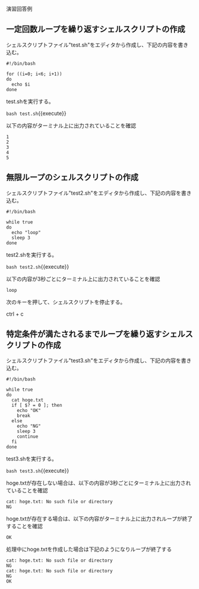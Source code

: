演習回答例  
## 一定回数ループを繰り返すシェルスクリプトの作成  
シェルスクリプトファイル"test.sh"をエディタから作成し、下記の内容を書き込む。  

```
#!/bin/bash

for ((i=0; i<6; i+1))
do
  echo $i
done
```

test.shを実行する。  

`bash test.sh`{{execute}}

以下の内容がターミナル上に出力されていることを確認  

```
1
2
3
4
5
```

## 無限ループのシェルスクリプトの作成  

シェルスクリプトファイル"test2.sh"をエディタから作成し、下記の内容を書き込む。  

```
#!/bin/bash

while true
do
  echo "loop"
  sleep 3
done
```

test2.shを実行する。  

`bash test2.sh`{{execute}}

以下の内容が3秒ごとにターミナル上に出力されていることを確認  

```
loop
```

次のキーを押して、シェルスクリプトを停止する。

ctrl + c

## 特定条件が満たされるまでループを繰り返すシェルスクリプトの作成

シェルスクリプトファイル"test3.sh"をエディタから作成し、下記の内容を書き込む。  

```
#!/bin/bash

while true
do
  cat hoge.txt
  if [ $? = 0 ]; then
    echo "OK"
    break
  else
    echo "NG"
    sleep 3
    continue
  fi
done
```

test3.shを実行する。  

`bash test3.sh`{{execute}}

hoge.txtが存在しない場合は、以下の内容が3秒ごとにターミナル上に出力されていることを確認  

```
cat: hoge.txt: No such file or directory
NG
```

hoge.txtが存在する場合は、以下の内容がターミナル上に出力されループが終了することを確認

```
OK
```

処理中にhoge.txtを作成した場合は下記のようになりループが終了する

```
cat: hoge.txt: No such file or directory
NG
cat: hoge.txt: No such file or directory
NG
OK
```
